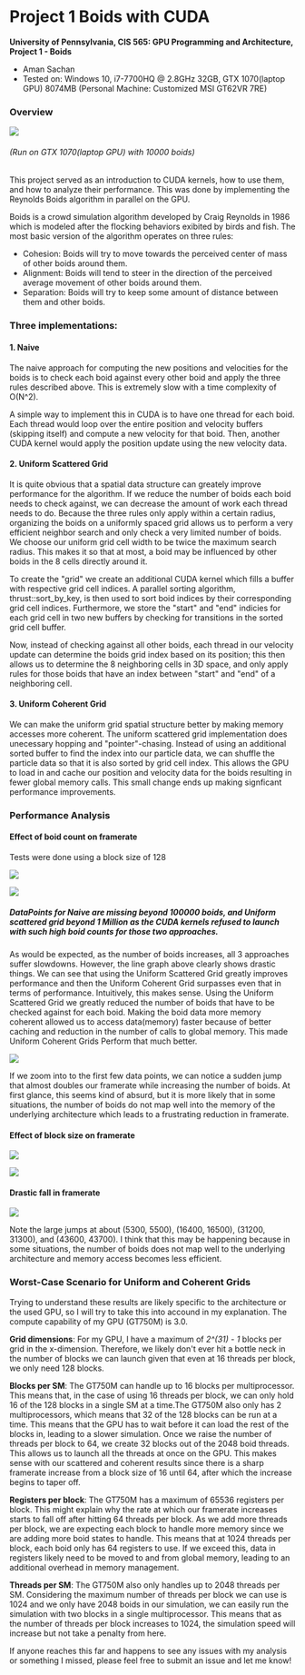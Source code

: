 Project 1 Boids with CUDA
==========================

**University of Pennsylvania, CIS 565: GPU Programming and Architecture,
Project 1 - Boids**

* Aman Sachan
* Tested on: Windows 10, i7-7700HQ @ 2.8GHz 32GB, GTX 1070(laptop GPU) 8074MB (Personal Machine: Customized MSI GT62VR 7RE)

### Overview

![](images/results/Boids.gif)
###### (Run on GTX 1070(laptop GPU) with 10000 boids)

This project served as an introduction to CUDA kernels, how to use them, and how to analyze their performance. This was done by implementing the Reynolds Boids algorithm in parallel on the GPU.

Boids is a crowd simulation algorithm developed by Craig Reynolds in 1986 which is modeled after the flocking behaviors exibited by birds and fish. The most basic version of the algorithm operates on three rules:
* Cohesion: Boids will try to move towards the perceived center of mass of other boids around them.
* Alignment: Boids will tend to steer in the direction of the perceived average movement of other boids around them.
* Separation: Boids will try to keep some amount of distance between them and other boids.

### Three implementations:
#### 1. Naive

The naive approach for computing the new positions and velocities for the boids is to check each boid against every other boid and apply the three rules described above. This is extremely slow with a time complexity of O(N^2). 

A simple way to implement this in CUDA is to have one thread for each boid. Each thread would loop over the entire position and velocity buffers (skipping itself) and compute a new velocity for that boid. Then, another CUDA kernel would apply the position update using the new velocity data.

#### 2. Uniform Scattered Grid

It is quite obvious that a spatial data structure can greately improve performance for the algorithm. If we reduce the number of boids each boid needs to check against, we can decrease the amount of work each thread needs to do. Because the three rules only apply within a certain radius, organizing the boids on a uniformly spaced grid allows us to perform a very efficient neighbor search and only check a very limited number of boids. We choose our uniform grid cell width to be twice the maximum search radius. This makes it so that at most, a boid may be influenced by other boids in the 8 cells directly around it.

To create the "grid" we create an additional CUDA kernel which fills a buffer with respective grid cell indices. A parallel sorting algorithm, thrust::sort_by_key, is then used to sort boid indices by their corresponding grid cell indices. Furthermore, we store the "start" and "end" indicies for each grid cell in two new buffers by checking for transitions in the sorted grid cell buffer.

Now, instead of checking against all other boids, each thread in our velocity update can determine the boids grid index based on its position; this then allows us to determine the 8 neighboring cells in 3D space, and only apply rules for those boids that have an index between "start" and "end" of a neighboring cell.

#### 3. Uniform Coherent Grid

We can make the uniform grid spatial structure better by making memory accesses more coherent. The uniform scattered grid implementation does unecessary hopping and "pointer"-chasing. Instead of using an additional sorted buffer to find the index into our particle data, we can shuffle the particle data so that it is also sorted by grid cell index. This allows the GPU to load in and cache our position and velocity data for the boids resulting in fewer global memory calls. This small change ends up making signficant performance improvements.

### Performance Analysis

#### Effect of boid count on framerate

Tests were done using a block size of 128

![](images/results/BoidsVSframerateData.png)

![](images/results/NumberofBoidsVSframerate_LineChart.png)

##### DataPoints for Naive are missing beyond 100000 boids, and Uniform scattered grid beyond 1 Million as the CUDA kernels refused to launch with such high boid counts for those two approaches.

As would be expected, as the number of boids increases, all 3 approaches suffer slowdowns. However, the line graph above clearly shows drastic things. We can see that using the Uniform Scattered Grid greatly improves performance and then the Uniform Coherent Grid surpasses even that in terms of performance. Intuitively, this makes sense. Using the Uniform Scattered Grid we greatly reduced the number of boids that have to be checked against for each boid. Making the boid data more memory coherent allowed us to access data(memory) faster because of better caching and reduction in the number of calls to global memory. This made Uniform Coherent Grids Perform that much better. 

![](images/results/NumberofBoidsVSframerate_BarChart.png)

If we zoom into to the first few data points, we can notice a sudden jump that almost doubles our framerate while increasing the number of boids. At first glance, this seems kind of absurd, but it is more likely that in some situations, the number of boids do not map well into the memory of the underlying architecture which leads to a frustrating reduction in framerate.

#### Effect of block size on framerate

![](images/results/BlocksizeVSframerateData.png)

![](images/results/BlocksizeVSframerate.png)

#### Drastic fall in framerate

![](images/results/NumberofBoidsVSframerate_LineChart_Weirdness.png)

Note the large jumps at about (5300, 5500), (16400, 16500), (31200, 31300), and (43600, 43700). I think that this may be happening because in some situations, the number of boids does not map well to the underlying architecture and memory access becomes less efficient.

### Worst-Case Scenario for Uniform and Coherent Grids









Trying to understand these results are likely specific to the architecture or the used GPU, so I will try to take this into accound in my explanation. The compute capability of my GPU (GT750M) is 3.0.

**Grid dimensions**: For my GPU, I have a maximum of _2^(31) - 1_ blocks per grid in the x-dimension. Therefore, we likely don't ever hit a bottle neck in the number of blocks we can launch given that even at 16 threads per block, we only need 128 blocks.

**Blocks per SM**: The GT750M can handle up to 16 blocks per multiprocessor. This means that, in the case of using 16 threads per block, we can only hold 16 of the 128 blocks in a single SM at a time.The GT750M also only has 2 multiprocessors, which means that 32 of the 128 blocks can be run at a time. This means that the GPU has to wait before it can load the rest of the blocks in, leading to a slower simulation. Once we raise the number of threads per block to 64, we create 32 blocks out of the 2048 boid threads. This allows us to launch all the threads at once on the GPU. This makes sense with our scattered and coherent results since there is a sharp framerate increase from a block size of 16 until 64, after which the increase begins to taper off.

**Registers per block**: The GT750M has a maximum of 65536 registers per block. This might explain why the rate at which our framerate increases starts to fall off after hitting 64 threads per block. As we add more threads per block, we are expecting each block to handle more memory since we are adding more boid states to handle. This means that at 1024 threads per block, each boid only has 64 registers to use. If we exceed this, data in registers likely need to be moved to and from global memory, leading to an additional overhead in memory management.

**Threads per SM**: The GT750M also only handles up to 2048 threads per SM. Considering the maximum number of threads per block we can use is 1024 and we only have 2048 boids in our simulation, we can easily run the simulation with two blocks in a single multiprocessor. This means that as the number of threads per block increases to 1024, the simulation speed will increase but not take a penalty from here.

If anyone reaches this far and happens to see any issues with my analysis or something I missed, please feel free to submit an issue and let me know!